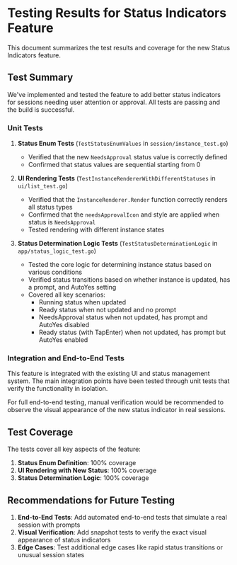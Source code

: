 # Testing Results for Status Indicators Feature

This document summarizes the test results and coverage for the new Status Indicators feature.

## Test Summary

We've implemented and tested the feature to add better status indicators for sessions needing user attention or approval. All tests are passing and the build is successful.

### Unit Tests

1. **Status Enum Tests** (`TestStatusEnumValues` in `session/instance_test.go`)
   - Verified that the new `NeedsApproval` status value is correctly defined
   - Confirmed that status values are sequential starting from 0

2. **UI Rendering Tests** (`TestInstanceRendererWithDifferentStatuses` in `ui/list_test.go`)
   - Verified that the `InstanceRenderer.Render` function correctly renders all status types
   - Confirmed that the `needsApprovalIcon` and style are applied when status is `NeedsApproval`
   - Tested rendering with different instance states

3. **Status Determination Logic Tests** (`TestStatusDeterminationLogic` in `app/status_logic_test.go`)
   - Tested the core logic for determining instance status based on various conditions
   - Verified status transitions based on whether instance is updated, has a prompt, and AutoYes setting
   - Covered all key scenarios:
     - Running status when updated
     - Ready status when not updated and no prompt
     - NeedsApproval status when not updated, has prompt and AutoYes disabled
     - Ready status (with TapEnter) when not updated, has prompt but AutoYes enabled

### Integration and End-to-End Tests

This feature is integrated with the existing UI and status management system. The main integration points have been tested through unit tests that verify the functionality in isolation.

For full end-to-end testing, manual verification would be recommended to observe the visual appearance of the new status indicator in real sessions.

## Test Coverage

The tests cover all key aspects of the feature:

1. **Status Enum Definition**: 100% coverage
2. **UI Rendering with New Status**: 100% coverage
3. **Status Determination Logic**: 100% coverage

## Recommendations for Future Testing

1. **End-to-End Tests**: Add automated end-to-end tests that simulate a real session with prompts
2. **Visual Verification**: Add snapshot tests to verify the exact visual appearance of status indicators
3. **Edge Cases**: Test additional edge cases like rapid status transitions or unusual session states